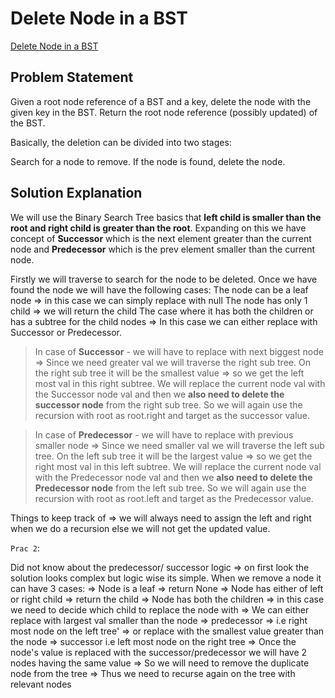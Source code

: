 # Delete Node in a BST

[Delete Node in a BST](https://leetcode.com/problems/delete-node-in-a-bst/description/)

## Problem Statement

Given a root node reference of a BST and a key, delete the node with the given key in the BST. Return the root node reference (possibly updated) of the BST.

Basically, the deletion can be divided into two stages:

Search for a node to remove.
If the node is found, delete the node.

## Solution Explanation

We will use the Binary Search Tree basics that **left child is smaller than the root and right child is greater than the root**. Expanding on this we have concept of **Successor** which is the next element greater than the current node and **Predecessor** which is the prev element smaller than the current node.

Firstly we will traverse to search for the node to be deleted. Once we have found the node we will have the following cases:
The node can be a leaf node => in this case we can simply replace with null
The node has only 1 child => we will return the child
The case where it has both the children or has a subtree for the child nodes => In this case we can either replace with Successor or Predecessor.

> In case of **Successor** - we will have to replace with next biggest node => Since we need greater val we will traverse the right sub tree. On the right sub tree it will be the smallest value => so we get the left most val in this right subtree. We will replace the current node val with the Successor node val and then we **also need to delete the successor node** from the right sub tree. So we will again use the recursion with root as root.right and target as the successor value.

> In case of **Predecessor** - we will have to replace with previous smaller node => Since we need smaller val we will traverse the left sub tree. On the left sub tree it will be the largest value => so we get the right most val in this left subtree. We will replace the current node val with the Predecessor node val and then we **also need to delete the Predecessor node** from the left sub tree. So we will again use the recursion with root as root.left and target as the Predecessor value.

Things to keep track of => we will always need to assign the left and right when we do a recursion else we will not get the updated value.

`Prac 2`:

Did not know about the predecessor/ successor logic => on first look the solution looks complex but logic wise its simple.
When we remove a node it can have 3 cases:
=> Node is a leaf => return None
=> Node has either of left or right child => return the child
=> Node has both the children => in this case we need to decide which child to replace the node with
    => We can either replace with largest val smaller than the node => predecessor => i.e right most node on the left tree'
    => or replace with the smallest value greater than the node => successor i.e left most node on the right tree
        => Once the node's value is replaced with the successor/predecessor we will have 2 nodes having the same value
        => So we will need to remove the duplicate node from the tree => Thus we need to recurse again on the tree with relevant nodes
